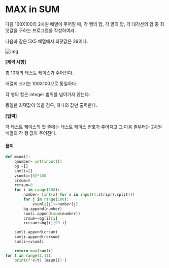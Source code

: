 # MAX in SUM

다음 100X100의 2차원 배열이 주어질 때, 각 행의 합, 각 열의 합, 각 대각선의 합 중 최댓값을 구하는 프로그램을 작성하여라.

다음과 같은 5X5 배열에서 최댓값은 29이다.

![img](https://swexpertacademy.com/main/common/fileDownload.do?downloadType=CKEditorImages&fileId=AV2XTaX6DVkBBASl)


**[제약 사항]**

총 10개의 테스트 케이스가 주어진다.

배열의 크기는 100X100으로 동일하다.

각 행의 합은 integer 범위를 넘어가지 않는다.

동일한 최댓값이 있을 경우, 하나의 값만 출력한다.
 
**[입력]**

각 테스트 케이스의 첫 줄에는 테스트 케이스 번호가 주어지고 그 다음 줄부터는 2차원 배열의 각 행 값이 주어진다.



#### 풀이

```python
def msum():
    qnumber= int(input())
    bg =[]
    sumli=[]
    vsumli=[0]*100
    crsum=0
    rcrsum=0
    for i in range(100):
        number= [int(x) for x in input().strip().split()]
        for j in range(100):
            vsumli[j]+=number[j]
        bg.append(number)
        sumli.append(sum(number))
        crsum+=bg[i][i]
        rcrsum+=bg[i][99-i]

    sumli.append(crsum)
    sumli.append(rcrsum)
    sumli+=vsumli

    return max(sumli)
for t in range(1,11):
    print(f'#{t} {msum()}')
```

